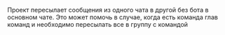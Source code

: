 Проект пересылает сообщения из одного чата в другой без бота в основном чате. Это может помочь в случае, когда есть команда глав команд и необходимо пересылать все в группу с командой